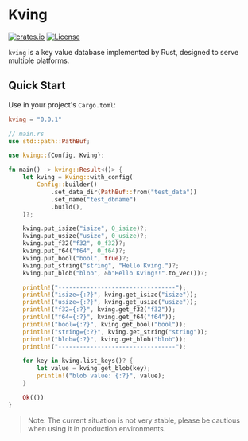 # Kving

[![crates.io](https://img.shields.io/crates/v/kving.svg)](https://crates.io/crates/kving)
[![License](https://img.shields.io/badge/license-Apache--2.0-blue.svg)](https://github.com/Kvinghub/kving-rs/blob/master/LICENSE.txt)

`kving` is a key value database implemented by Rust, designed to serve multiple platforms.

## Quick Start

Use in your project's `Cargo.toml`:

```toml
kving = "0.0.1"
```

```rust
// main.rs
use std::path::PathBuf;

use kving::{Config, Kving};

fn main() -> kving::Result<()> {
    let kving = Kving::with_config(
        Config::builder()
            .set_data_dir(PathBuf::from("test_data"))
            .set_name("test_dbname")
            .build(),
    )?;

    kving.put_isize("isize", 0_isize)?;
    kving.put_usize("usize", 0_usize)?;
    kving.put_f32("f32", 0_f32)?;
    kving.put_f64("f64", 0_f64)?;
    kving.put_bool("bool", true)?;
    kving.put_string("string", "Hello Kving.")?;
    kving.put_blob("blob", &b"Hello Kving!!".to_vec())?;

    println!("---------------------------------");
    println!("isize={:?}", kving.get_isize("isize"));
    println!("usize={:?}", kving.get_usize("usize"));
    println!("f32={:?}", kving.get_f32("f32"));
    println!("f64={:?}", kving.get_f64("f64"));
    println!("bool={:?}", kving.get_bool("bool"));
    println!("string={:?}", kving.get_string("string"));
    println!("blob={:?}", kving.get_blob("blob"));
    println!("---------------------------------");

    for key in kving.list_keys()? {
        let value = kving.get_blob(key);
        println!("blob value: {:?}", value);
    }

    Ok(())
}
```

> Note: The current situation is not very stable, please be cautious when using it in production environments.
